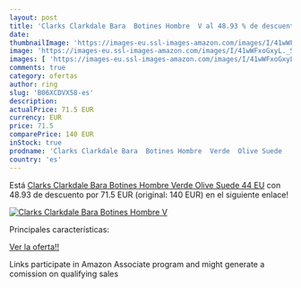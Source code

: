 ```yaml
---
layout: post
title: 'Clarks Clarkdale Bara  Botines Hombre  V al 48.93 % de descuento'
date: 
thumbnailImage: 'https://images-eu.ssl-images-amazon.com/images/I/41wWFxoGxyL._SL200_.jpg'
image: 'https://images-eu.ssl-images-amazon.com/images/I/41wWFxoGxyL._SL200_.jpg'
images: [ 'https://images-eu.ssl-images-amazon.com/images/I/41wWFxoGxyL._SL200_.jpg' ]
comments: true
category: ofertas
author: ring
slug: 'B06XCDVX58-es'
description:
actualPrice: 71.5 EUR
currency: EUR
price: 71.5
comparePrice: 140 EUR
inStock: true
prodname: 'Clarks Clarkdale Bara  Botines Hombre  Verde  Olive Suede   44 EU'
country: 'es'
---
```


Está [Clarks Clarkdale Bara  Botines Hombre  Verde  Olive Suede   44 EU](https://www.amazon.es/dp/B06XCDVX58/?tag=tolees-21) con 48.93 de descuento por 71.5 EUR (original: 140 EUR) en el siguiente enlace!

[![Clarks Clarkdale Bara  Botines Hombre  V](https://images-eu.ssl-images-amazon.com/images/I/41wWFxoGxyL._SL200_.jpg)](https://www.amazon.es/dp/B06XCDVX58/?tag=tolees-21)

Principales características:


[Ver la oferta!!](https://www.amazon.es/dp/B06XCDVX58/?tag=tolees-21)

Links participate in Amazon Associate program and might generate a comission on qualifying sales


